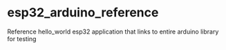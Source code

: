 # esp32_arduino_reference
Reference hello_world esp32 application that links to entire arduino library for testing
